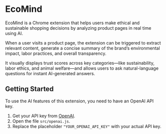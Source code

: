 # EcoMind

EcoMind is a Chrome extension that helps users make ethical and sustainable shopping decisions by analyzing product pages in real time using AI.

When a user visits a product page, the extension can be triggered to extract relevant content, generate a concise summary of the brand’s environmental impact, labor practices, and overall transparency.

It visually displays trust scores across key categories—like sustainability, labor ethics, and animal welfare—and allows users to ask natural-language questions for instant AI-generated answers.

## Getting Started

To use the AI features of this extension, you need to have an OpenAI API key.

1.  Get your API key from [OpenAI](https://beta.openai.com/signup/).
2.  Open the file `src/openai.js`.
3.  Replace the placeholder `"YOUR_OPENAI_API_KEY"` with your actual API key.

